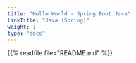 ```yaml
---
title: "Hello World - Spring Boot Java"
linkTitle: "Java (Spring)"
weight: 1
type: "docs"
---
```


{{% readfile file="README.md" %}}
